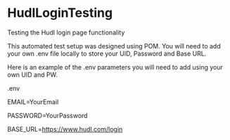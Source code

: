 # HudlLoginTesting
Testing the Hudl login page functionality

This automated test setup was designed using POM.
You will need to add your own .env file locally
to store your UID, Password and Base URL.

Here is an example of the .env parameters you will 
need to add using your own UID and PW.

.env

EMAIL=YourEmail

PASSWORD=YourPassword

BASE_URL=https://www.hudl.com/login